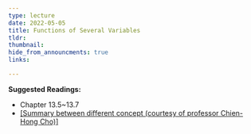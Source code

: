 ```yaml
---
type: lecture
date: 2022-05-05
title: Functions of Several Variables
tldr: 
thumbnail: 
hide_from_announcments: true
links: 

---
```

**Suggested Readings:**
- Chapter 13.5~13.7
- [[Summary between different concept (courtesy of professor Chien-Hong Cho)]](/nsysu-EE1004A/static_files/presentations/derivatives.pdf)
